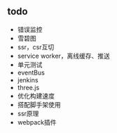 ## todo
+ 错误监控
+ 雪碧图
+ ssr，csr互切
+ service worker，离线缓存、推送
+ 单元测试
+ eventBus
+ jenkins
+ three.js
+ 优化构建速度
+ 搭配脚手架使用
+ ssr原理
+ webpack插件

